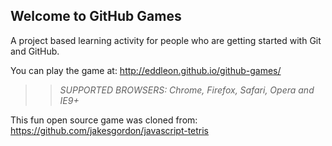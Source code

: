 ## Welcome to GitHub Games

A project based learning activity for people who are getting started with Git and GitHub.

You can play the game at: http://eddleon.github.io/github-games/

>> _*SUPPORTED BROWSERS*: Chrome, Firefox, Safari, Opera and IE9+_

This fun open source game was cloned from: https://github.com/jakesgordon/javascript-tetris
